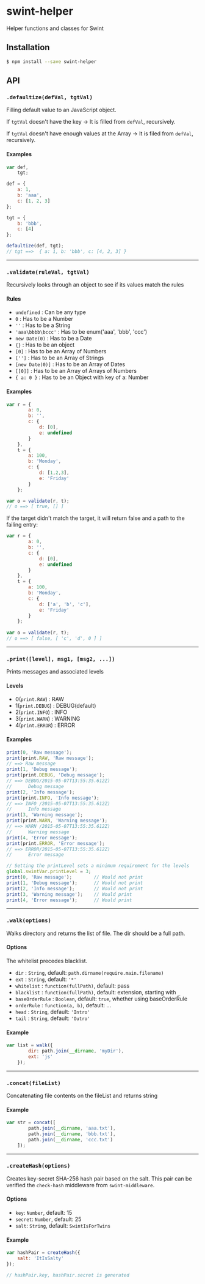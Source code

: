 # swint-helper
Helper functions and classes for Swint

## Installation
```sh
$ npm install --save swint-helper
```

## API

### `.defaultize(defVal, tgtVal)`
Filling default value to an JavaScript object.

If `tgtVal` doesn't have the key -> It is filled from `defVal`, recursively.

If `tgtVal` doesn't have enough values at the Array -> It is filed from `defVal`, recursively.

#### Examples
```javascript
var def,
	tgt;

def = {
	a: 1,
	b: 'aaa',
	c: [1, 2, 3]
};

tgt = {
	b: 'bbb',
	c: [4]
};

defaultize(def, tgt);
// tgt ==>  { a: 1, b: 'bbb', c: [4, 2, 3] }
```
---
### `.validate(ruleVal, tgtVal)`
Recursively looks through an object to see if its values match the rules

#### Rules
* `undefined` : Can be any type 
* `0` : Has to be a Number
* `''` : Has to be a String
* `'aaa\bbbb\bccc'` : Has to be enum('aaa', 'bbb', 'ccc')
* `new Date(0)` : Has to be a Date
* `{}` : Has to be an object
* `[0]` : Has to be an Array of Numbers
* `['']` : Has to be an Array of Strings
* `[new Date(0)]` : Has to be an Array of Dates
* `[[0]]` : Has to be an Array of Arrays of Numbers
* `{ a: 0 }` : Has to be an Object with key of a: Number

#### Examples
```javascript
var r = {
		a: 0,
		b: '',
		c: {
			d: [0],
			e: undefined
		}
	},
	t = {
		a: 100,
		b: 'Monday',
		c: {
			d: [1,2,3],
			e: 'Friday'
		}
	};

var o = validate(r, t);
// o ==> [ true, [] ]
```

If the target didn't match the target, it will return false and a path to the failing entry:

```javascript
var r = {
		a: 0,
		b: '',
		c: {
			d: [0],
			e: undefined
		}
	},
	t = {
		a: 100,
		b: 'Monday',
		c: {
			d: ['a', 'b', 'c'],
			e: 'Friday'
		}
	};
 
var o = validate(r, t);
// o ==> [ false, [ 'c', 'd', 0 ] ]
```
---
### `.print([level], msg1, [msg2, ...])`
Prints messages and associated levels

#### Levels
* 0(`print.RAW`) : RAW
* 1(`print.DEBUG`) : DEBUG(default)
* 2(`print.INFO`) : INFO
* 3(`print.WARN`) : WARNING
* 4(`print.ERROR`) : ERROR

#### Examples
```javascript
print(0, 'Raw message');
print(print.RAW, 'Raw message');
// ==> Raw message
print(1, 'Debug message');
print(print.DEBUG, 'Debug message');
// ==> DEBUG/2015-05-07T13:55:35.612Z)
//		Debug message
print(2, 'Info message');
print(print.INFO, 'Info message');
// ==> INFO /2015-05-07T13:55:35.612Z)
//		Info message
print(3, 'Warning message');
print(print.WARN, 'Warning message');
// ==> WARN /2015-05-07T13:55:35.612Z)
//		Warning message
print(4, 'Error message');
print(print.ERROR, 'Error message');
// ==> ERROR/2015-05-07T13:55:35.612Z)
//		Error message

// Setting the printLevel sets a minimum requirement for the levels
global.swintVar.printLevel = 3;		
print(0, 'Raw message');		// Would not print
print(1, 'Debug message');		// Would not print
print(2, 'Info message');		// Would not print
print(3, 'Warning message');	// Would print
print(4, 'Error message');		// Would print
```
---
### `.walk(options)`
Walks directory and returns the list of file. The dir should be a full path.

#### Options
The whitelist precedes blacklist.
* `dir` : `String`, default: `path.dirname(require.main.filename)`
* `ext` : `String`, default: `'*'`
* `whitelist` : `function(fullPath)`, default: pass
* `blacklist` : `function(fullPath)`, default: extension, starting with `_`
* `baseOrderRule` : `Boolean`, default: `true`, whether using baseOrderRule
* `orderRule` : `function(a, b)`, default: ...
* `head` : `String`, default: `'Intro'`
* `tail` : `String`, default: `'Outro'`

#### Example
```javascript
var list = walk({
		dir: path.join(__dirname, 'myDir'),
		ext: 'js'
	});
```
---
### `.concat(fileList)`
Concatenating file contents on the fileList and returns string

#### Example
```javascript
var str = concat([
		path.join(__dirname, 'aaa.txt'),
		path.join(__dirname, 'bbb.txt'),
		path.join(__dirname, 'ccc.txt')
	]);
```
---
### `.createHash(options)`
Creates key-secret SHA-256 hash pair based on the salt. This pair can be verified the `check-hash` middleware from `swint-middleware`.

#### Options
* `key`: `Number`, default: 15
* `secret`: `Number`, default: 25
* `salt`: `String`, default: `SwintIsForTwins`

#### Example
```javascript
var hashPair = createHash({
	salt: 'ItIsSalty'
});

// hashPair.key, hashPair.secret is generated
```
